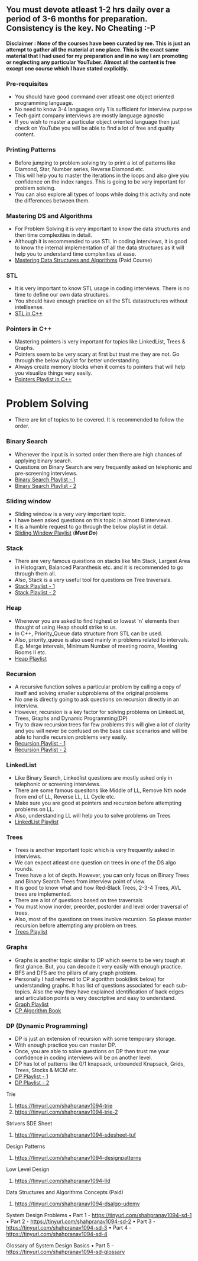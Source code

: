 ## You must devote atleast 1-2 hrs daily over a period of 3-6 months for preparation. Consistency is the key. No Cheating :-P

#### Disclaimer : None of the courses have been curated by me. This is just an attempt to gather all the material at one place. This is the exact same material that I had used for my preparation and in no way I am promoting or neglecting any particular YouTuber. Almost all the content is free except one course which I have stated explicitly.

### Pre-requisites

- You should have good command over atleast one object oriented programming language. 
- No need to know 3-4 languages only 1 is sufficient for interview purpose
- Tech gaint company interviews are mostly language agnostic
- If you wish to master a particular object oriented language then just check on YouTube you will be able to find a lot of free and quality content.
  
### Printing Patterns
- Before jumping to problem solving try to print a lot of patterns like Diamond, Star, Number series, Reverse Diamond etc.
- This will help you to master the iterations in the loops and also give you confidence on the index ranges. This is going to be very important for problem solving.
- You can also explore all types of loops while doing this activity and note the differences between them.
  
### Mastering DS and Algorithms
- For Problem Solving it is very important to know the data structures and then time complexities in detail.
- Although it is recommended to use STL in coding interviews, it is good to know the internal implementation of all the data structures as it will help you to understand time complexities at ease.
- [Mastering Data Structures and Algorithms](https://tinyurl.com/shahpranav1094-ds-udemy) (Paid Course)
  
### STL
- It is very important to know STL usage in coding interviews. There is no time to define our own data structures.
- You should have enough practice on all the STL datastructures without intellisense.
- [STL in C++](https://tinyurl.com/shahpranav1094-stl-cpp)


### Pointers in C++
- Mastering pointers is very important for topics like LinkedList, Trees & Graphs.
- Pointers seem to be very scary at first but trust me they are not. Go through the below playlist for better understanding.
- Always create memory blocks when it comes to pointers that will help you visualize things very easily.
- [Pointers Playlist in C++](https://tinyurl.com/shahpranav1094-pointers)


# Problem Solving

- There are lot of topics to be covered. It is recommended to follow the order.
  
### Binary Search
- Whenever the input is in sorted order then there are high chances of applying binary search.
- Questions on Binary Search are very frequently asked on telephonic and pre-screening interviews.
- [Binary Search Playlist - 1](https://tinyurl.com/shahpranav1094-binarysearch)
- [Binary Search Playlist - 2](https://tinyurl.com/shahpranav1094-binarysearch-2)

### Sliding window
- Sliding window is a very very important topic.
- I have been asked questions on this topic in almost 8 interviews.
- It is a humble request to go through the below playlist in detail.
- [Sliding Window Playlist](https://tinyurl.com/shahpranav1094-slidingwindow) (***Must Do***)


### Stack
- There are very famous questions on stacks like Min Stack, Largest Area in Histogram, Balanced Paranthesis etc. and it is recommended to go through them all.
- Also, Stack is a very useful tool for questions on Tree traversals.
- [Stack Playlist - 1](https://tinyurl.com/shahpranav1094-stack)
- [Stack Playlist - 2](https://tinyurl.com/shahpranav1094-stack-2)

### Heap
- Whenever you are asked to find highest or lowest 'n' elements then thought of using Heap should strike to us. 
- In C++, Priority_Queue data structure from STL can be used.
- Also, priority_queue is also used mainly in problems related to intervals. E.g. Merge intervals, Minimum Number of meeting rooms, Meeting Rooms II etc.
- [Heap Playlist](https://tinyurl.com/shahpranav1094-heap)

### Recursion
- A recursive function solves a particular problem by calling a copy of itself and solving smaller subproblems of the original problems
- No one is directly going to ask questions on recursion directly in an interview.
- However, recursion is a key factor for solving problems on LinkedList, Trees, Graphs and Dynamic Programming(DP)
- Try to draw recursion trees for few problems this will give a lot of clarity and you will never be confused on the base case scenarios and will be able to handle recursion problems very easily.
-  [Recursion Playlist - 1](https://tinyurl.com/shahpranav1094-recursion)
-  [Recursion Playlist - 2](https://tinyurl.com/shahpranav1094-recursion-2)


### LinkedList
- Like Binary Search, Linkedlist questions are mostly asked only in telephonic or screening interviews.
- There are some famous quesitons like Middle of LL, Remove Nth node from end of LL, Reverse LL, LL Cycle etc.
- Make sure you are good at pointers and recursion before attempting problems on LL.
- Also, understanding LL will help you to solve problems on Trees
- [LinkedList Playlist](https://tinyurl.com/shahpranav1094-linkedlist)


### Trees
- Trees is another important topic which is very frequently asked in interviews.
- We can expect atleast one question on trees in one of the DS algo rounds.
- Trees have a lot of depth. However, you can only focus on Binary Trees and Binary Search Trees from interview point of view.
- It is good to know what and how Red-Black Trees, 2-3-4 Trees, AVL trees are implemented.
- There are a lot of questions based on tree traversals
- You must know inorder, preorder, postorder and level order traversal of trees.
- Also, most of the questions on trees involve recursion. So please master recursion before attempting any problem on trees.
- [Trees Playlist](https://tinyurl.com/shahpranav1094-trees)


### Graphs
- Graphs is another topic similar to DP which seems to be very tough at first glance. But, you can decode it very easily with enough practice.
- BFS and DFS are the pillars of any graph problem.
- Personally I had referred to CP algorithm book(link below) for understanding graphs. It has list of questions associated for each sub-topics. Also the way they have explained identification of back edges and articulation points is very descriptive and easy to understand.
- [Graph Playlist](https://tinyurl.com/shahpranav1094-graph)
- [CP Algorithm Book](https://tinyurl.com/shahpranav1094-graph-cp)

### DP (Dynamic Programming)
- DP is just an extension of recursion with some temporary storage.
- With enough practice you can master DP.
- Once, you are able to solve questions on DP then trust me your confidence in coding interviews will be on another level.
- DP has lot of patterns like 0/1 knapsack, unbounded Knapsack, Grids, Trees, Stocks & MCM etc.
- [DP Playlist - 1](https://tinyurl.com/shahpranav1094-dp)
- [DP Playlist - 2](https://tinyurl.com/shahpranav1094-dp-2)

Trie

1. https://tinyurl.com/shahpranav1094-trie
2. https://tinyurl.com/shahpranav1094-trie-2


Strivers SDE Sheet

1. https://tinyurl.com/shahpranav1094-sdesheet-tuf

Design Patterns

1. https://tinyurl.com/shahpranav1094-designpatterns

Low Level Design

1. https://tinyurl.com/shahpranav1094-lld

Data Structures and Algorithms Concepts (Paid)

1. https://tinyurl.com/shahpranav1094-dsalgo-udemy


System Design Problems
	• Part 1 - https://tinyurl.com/shahpranav1094-sd-1
	• Part 2 - https://tinyurl.com/shahpranav1094-sd-2
	• Part 3 - https://tinyurl.com/shahpranav1094-sd-3
	• Part 4 - https://tinyurl.com/shahpranav1094-sd-4

Glossary of System Design Basics
	• Part 5 - https://tinyurl.com/shahpranav1094-sd-glossary
	
